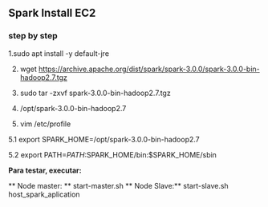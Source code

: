 ## Spark Install EC2

### step by step

1.sudo apt install -y default-jre

2. wget https://archive.apache.org/dist/spark/spark-3.0.0/spark-3.0.0-bin-hadoop2.7.tgz

3. sudo tar -zxvf spark-3.0.0-bin-hadoop2.7.tgz

4. /opt/spark-3.0.0-bin-hadoop2.7

5. vim /etc/profile

5.1 export SPARK_HOME=/opt/spark-3.0.0-bin-hadoop2.7

5.2 export PATH=$PATH:$SPARK_HOME/bin:$SPARK_HOME/sbin

**Para testar, executar:**

** Node master: ** start-master.sh 
** Node Slave:** start-slave.sh host_spark_aplication 
